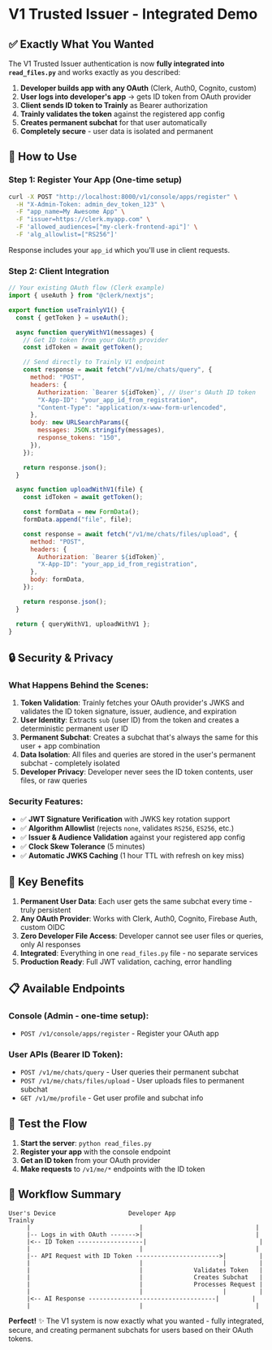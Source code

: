 # V1 Trusted Issuer - Integrated Demo

## ✅ **Exactly What You Wanted**

The V1 Trusted Issuer authentication is now **fully integrated into `read_files.py`** and works exactly as you described:

1. **Developer builds app with any OAuth** (Clerk, Auth0, Cognito, custom)
2. **User logs into developer's app** → gets ID token from OAuth provider
3. **Client sends ID token to Trainly** as Bearer authorization
4. **Trainly validates the token** against the registered app config
5. **Creates permanent subchat** for that user automatically
6. **Completely secure** - user data is isolated and permanent

## 🚀 **How to Use**

### Step 1: Register Your App (One-time setup)

```bash
curl -X POST "http://localhost:8000/v1/console/apps/register" \
  -H "X-Admin-Token: admin_dev_token_123" \
  -F "app_name=My Awesome App" \
  -F "issuer=https://clerk.myapp.com" \
  -F 'allowed_audiences=["my-clerk-frontend-api"]' \
  -F 'alg_allowlist=["RS256"]'
```

Response includes your `app_id` which you'll use in client requests.

### Step 2: Client Integration

```javascript
// Your existing OAuth flow (Clerk example)
import { useAuth } from "@clerk/nextjs";

export function useTrainlyV1() {
  const { getToken } = useAuth();

  async function queryWithV1(messages) {
    // Get ID token from your OAuth provider
    const idToken = await getToken();

    // Send directly to Trainly V1 endpoint
    const response = await fetch("/v1/me/chats/query", {
      method: "POST",
      headers: {
        Authorization: `Bearer ${idToken}`, // User's OAuth ID token
        "X-App-ID": "your_app_id_from_registration",
        "Content-Type": "application/x-www-form-urlencoded",
      },
      body: new URLSearchParams({
        messages: JSON.stringify(messages),
        response_tokens: "150",
      }),
    });

    return response.json();
  }

  async function uploadWithV1(file) {
    const idToken = await getToken();

    const formData = new FormData();
    formData.append("file", file);

    const response = await fetch("/v1/me/chats/files/upload", {
      method: "POST",
      headers: {
        Authorization: `Bearer ${idToken}`,
        "X-App-ID": "your_app_id_from_registration",
      },
      body: formData,
    });

    return response.json();
  }

  return { queryWithV1, uploadWithV1 };
}
```

## 🔒 **Security & Privacy**

### What Happens Behind the Scenes:

1. **Token Validation**: Trainly fetches your OAuth provider's JWKS and validates the ID token signature, issuer, audience, and expiration
2. **User Identity**: Extracts `sub` (user ID) from the token and creates a deterministic permanent user ID
3. **Permanent Subchat**: Creates a subchat that's always the same for this user + app combination
4. **Data Isolation**: All files and queries are stored in the user's permanent subchat - completely isolated
5. **Developer Privacy**: Developer never sees the ID token contents, user files, or raw queries

### Security Features:

- ✅ **JWT Signature Verification** with JWKS key rotation support
- ✅ **Algorithm Allowlist** (rejects `none`, validates `RS256`, `ES256`, etc.)
- ✅ **Issuer & Audience Validation** against your registered app config
- ✅ **Clock Skew Tolerance** (5 minutes)
- ✅ **Automatic JWKS Caching** (1 hour TTL with refresh on key miss)

## 🎯 **Key Benefits**

1. **Permanent User Data**: Each user gets the same subchat every time - truly persistent
2. **Any OAuth Provider**: Works with Clerk, Auth0, Cognito, Firebase Auth, custom OIDC
3. **Zero Developer File Access**: Developer cannot see user files or queries, only AI responses
4. **Integrated**: Everything in one `read_files.py` file - no separate services
5. **Production Ready**: Full JWT validation, caching, error handling

## 📋 **Available Endpoints**

### Console (Admin - one-time setup):

- `POST /v1/console/apps/register` - Register your OAuth app

### User APIs (Bearer ID Token):

- `POST /v1/me/chats/query` - User queries their permanent subchat
- `POST /v1/me/chats/files/upload` - User uploads files to permanent subchat
- `GET /v1/me/profile` - Get user profile and subchat info

## 🧪 **Test the Flow**

1. **Start the server**: `python read_files.py`
2. **Register your app** with the console endpoint
3. **Get an ID token** from your OAuth provider
4. **Make requests** to `/v1/me/*` endpoints with the ID token

## 🔄 **Workflow Summary**

```
User's Device                    Developer App                     Trainly
     |                              |                               |
     |-- Logs in with OAuth ------->|                               |
     |<-- ID Token ------------------|                               |
     |                              |                               |
     |-- API Request with ID Token ----------------------->|         |
     |                              |                      |         |
     |                              |              Validates Token   |
     |                              |              Creates Subchat   |
     |                              |              Processes Request |
     |                              |                      |         |
     |<-- AI Response -----------------------------------|         |
     |                              |                               |
```

**Perfect!** ✨ The V1 system is now exactly what you wanted - fully integrated, secure, and creating permanent subchats for users based on their OAuth tokens.

